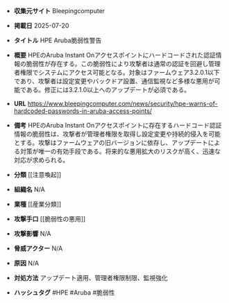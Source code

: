 - **収集元サイト**
Bleepingcomputer

- **掲載日**
2025-07-20

- **タイトル**
HPE Aruba脆弱性警告

- **概要**
HPEのAruba Instant Onアクセスポイントにハードコードされた認証情報の脆弱性が存在する。この脆弱性により攻撃者は通常の認証を回避し管理者権限でシステムにアクセス可能となる。対象はファームウェア3.2.0.1以下であり、攻撃者は設定変更やバックドア設置、通信監視など多様な悪用が可能である。修正には3.2.1.0以上へのアップデートが必須である。

- **URL**
https://www.bleepingcomputer.com/news/security/hpe-warns-of-hardcoded-passwords-in-aruba-access-points/

- **備考**
HPEのAruba Instant Onアクセスポイントに存在するハードコード認証情報の脆弱性は、攻撃者が管理者権限を取得し設定変更や持続的侵入を可能とする。攻撃はファームウェアの旧バージョンに依存し、アップデートによる対策が唯一の有効手段である。将来的な悪用拡大のリスクが高く、迅速な対応が求められる。

- **分類**
[[注意喚起]]

- **組織名**
N/A

- **業種**
[[産業分類]]

- **攻撃手口**
[[脆弱性の悪用]]

- **攻撃影響**
N/A

- **脅威アクター**
N/A

- **原因**
N/A

- **対処方法**
アップデート適用、管理者権限制限、監視強化

- **ハッシュタグ**
#HPE #Aruba #脆弱性
